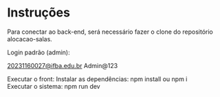 # Instruções

Para conectar ao back-end, será necessário fazer o clone do repositório alocacao-salas.

Login padrão (admin):

20231160027@ifba.edu.br
Admin@123

Executar o front:
Instalar as dependências: npm install ou npm i <br/>
Executar o sistema: npm run dev
